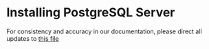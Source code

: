 # Installing PostgreSQL Server

For consistency and accuracy in our documentation, please direct all updates to [this file](https://github.com/rhdhorchestrator/orchestrator-helm-chart/blob/gh-pages/postgresql/README.md)